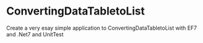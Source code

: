 # ConvertingDataTabletoList
Create a very esay simple  application to ConvertingDataTabletoList with EF7 and .Net7 and UnitTest
